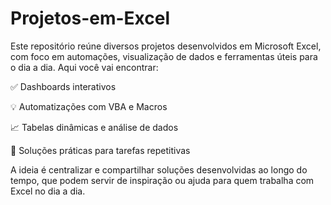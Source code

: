 # Projetos-em-Excel

Este repositório reúne diversos projetos desenvolvidos em Microsoft Excel, com foco em automações, visualização de dados e ferramentas úteis para o dia a dia. Aqui você vai encontrar:

✅ Dashboards interativos

💡 Automatizações com VBA e Macros

📈 Tabelas dinâmicas e análise de dados

🧩 Soluções práticas para tarefas repetitivas

A ideia é centralizar e compartilhar soluções desenvolvidas ao longo do tempo, que podem servir de inspiração ou ajuda para quem trabalha com Excel no dia a dia.
